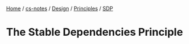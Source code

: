 [Home](https://mengxianbin.github.io) /
[cs-notes](https://mengxianbin.github.io/cs-notes/site) /
[Design](https://mengxianbin.github.io/cs-notes/site/Design) /
[Principles](https://mengxianbin.github.io/cs-notes/site/Design/Principles) /
[SDP](https://mengxianbin.github.io/cs-notes/site/Design/Principles/SDP)

# The Stable Dependencies Principle